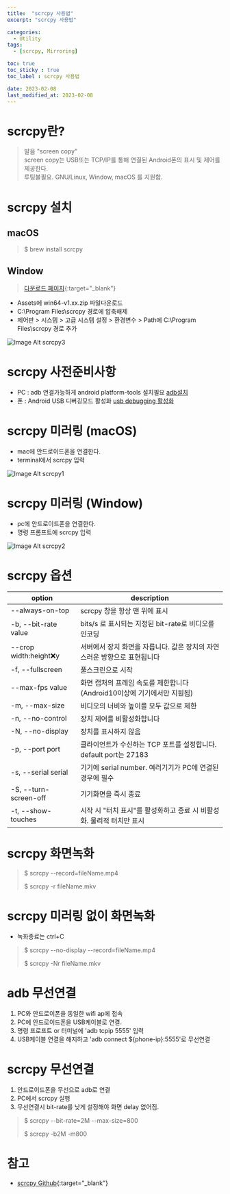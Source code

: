 ```yaml
---
title:  "scrcpy 사용법"
excerpt: "scrcpy 사용법"

categories:
  - Utility
tags:
  - [scrcpy, Mirroring]

toc: true
toc_sticky : true
toc_label : scrcpy 사용법

date: 2023-02-08
last_modified_at: 2023-02-08
---
```


# scrcpy란?

> 발음 "screen copy"  
> screen copy는 USB또는 TCP/IP를 통해 연결된 Android폰의 표시 및 제어를 제공한다.  
> 루팅불필요.
> GNU/Linux, Window, macOS 를 지원함.

# scrcpy 설치

## macOS

> $ brew install scrcpy

## Window

> [다운로드 페이지](https://github.com/Genymobile/scrcpy/releases){:target="_blank"}

- Assets에 win64-v1.xx.zip 파일다운로드
- C:\Program Files\scrcpy 경로에 압축해제
- 제어판 > 시스템 > 고급 시스템 설정 > 환경변수 > Path에 C:\Program Files\scrcpy 경로 추가

![Image Alt scrcpy3](/assets/img/contents/scrcpy/scrcpy3.png)

# scrcpy 사전준비사항
- PC : adb 연결가능하게 android platform-tools 설치필요 [adb설치](https://changok89.github.io/utility/adb/)
- 폰 : Android USB 디버깅모드 활성화 [usb debugging 활성화](https://changok89.github.io/android/AndroidUSBDebugging/)

# scrcpy 미러링 (macOS)
- mac에 안드로이드폰을 연결한다.
- terminal에서 scrcpy 입력

![Image Alt scrcpy1](/assets/img/contents/scrcpy/scrcpy1.png)

# scrcpy 미러링 (Window)
- pc에 안드로이드폰을 연결한다.
- 명령 프롬프트에 scrcpy 입력

![Image Alt scrcpy2](/assets/img/contents/scrcpy/scrcpy2.png)

# scrcpy 옵션

|option           |description                                                        |
|-----------------|-------------------------------------------------------------------|
| --always-on-top | scrcpy 창을 항상 맨 위에 표시                                          |
| -b, --bit-rate value | bits/s 로 표시되는 지정된 bit-rate로 비디오를 인코딩                  |
| --crop width:height:x:y | 서버에서 장치 화면을 자릅니다. 값은 장치의 자연스러운 방향으로 표현됩니다   |
| -f, --fullscreen | 풀스크린으로 시작 |
| --max-fps value  | 화면 캡처의 프레임 속도를 제한합니다(Android10이상에 기기에서만 지원됨) |
| -m, --max-size   | 비디오의 너비와 높이를 모두 값으로 제한 |
| -n, --no-control | 장치 제어를 비활성화합니다 |
| -N, --no-display | 장치를 표시하지 않음 |
| -p, --port port  | 클라이언트가 수신하는 TCP 포트를 설정합니다. default port는 27183 |
| -s, --serial serial | 기기에 serial number. 여러기기가 PC에 연결된 경우에 필수 |
| -S, --turn-screen-off | 기기화면을 즉시 종료 |
| -t, --show-touches  | 시작 시 "터치 표시"를 활성화하고 종료 시 비활성화. 물리적 터치만 표시|

# scrcpy 화면녹화

> $ scrcpy --record=fileName.mp4 
> 
> $ scrcpy -r fileName.mkv 

# scrcpy 미러링 없이 화면녹화
- 녹화종료는 ctrl+C
> $ scrcpy --no-display --record=fileName.mp4 
> 
> $ scrcpy -Nr fileName.mkv 

# adb 무선연결

1. PC와 안드로이폰을 동일한 wifi ap에 접속
2. PC에 안드로이드폰을 USB케이블로 연결.
3. 명령 프로프트 or 터미널에 'adb tcpip 5555' 입력
4. USB케이블 연결을 해지하고 'adb connect ${phone-ip}:5555'로 무선연결

# scrcpy 무선연결

1. 안드로이드폰을 무선으로 adb로 연결
2. PC에서 scrcpy 실행
3. 무선연결시 bit-rate를 낮게 설정해야 화면 delay 없어짐.

> $ scrcpy --bit-rate=2M --max-size=800
> 
> $ scrcpy -b2M -m800

# 참고
- [scrcpy Github](https://github.com/Genymobile/scrcpy){:target="_blank"}